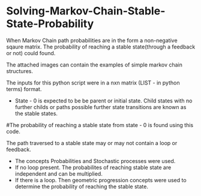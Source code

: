 # Solving-Markov-Chain-Stable-State-Probability

When Markov Chain path probabilities are in the form a non-negative sqaure matrix. 
The probability of reaching a stable state(through a feedback or not) could found.

The attached images can contain the examples of simple markov chain structures.

The inputs for this python script were in a nxn matrix (LIST - in python terms) format.
- State - 0 is expected to be be parent or initial state.
Child states with no further childs or paths possible further state transitions are known as the stable states.

#The probability of reaching a stable state from state - 0 is found using this code.

The path traversed to a stable state may or may not contain a loop or feedback.

- The concepts Probabilities and Stochastic processes were used.
- If no loop present. The probabilites of reaching stable state are independent and can be multiplied.
- If there is a loop. Then geometric progression concepts were used to determine the probability of reaching the stable state. 


